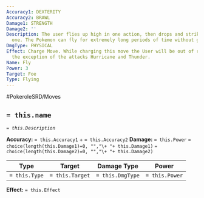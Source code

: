```yaml
---
Accuracy1: DEXTERITY
Accuracy2: BRAWL
Damage1: STRENGTH
Damage2: ''
Description: The user flies up high in one action, then drops and strikes in the next
  one. The Pokemon can fly for extremely long periods of time without getting tired.
DmgType: PHYSICAL
Effect: Charge Move. While charging this move the User will be out of range, with
  the exception of the attacks Hurricane and Thunder.
Name: Fly
Power: 3
Target: Foe
Type: Flying
---
```


#PokeroleSRD/Moves

## `= this.name` 
*`= this.Description`*

**Accuracy:** `= this.Accuracy1` + `= this.Accuracy2`
**Damage:** `= this.Power` `= choice(length(this.Damage1)=0, "","\+ "+ this.Damage1)` `= choice(length(this.Damage2)=0, "","\+ "+ this.Damage2)`

| Type          | Target          | Damage Type          | Power          |
| ------------- | --------------- | ---------------- | -------------- |
| `= this.Type` | `= this.Target` | `= this.DmgType` | `= this.Power` | 

**Effect:** `= this.Effect`